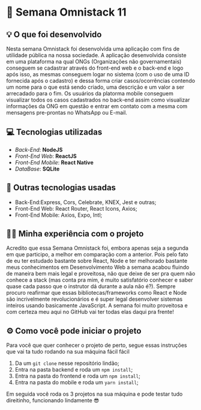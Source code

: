 # 🚀 Semana Omnistack 11

## 💡 O que foi desenvolvido
Nesta semana Omnistack foi desenvolvida uma aplicação com fins de utilidade pública na nossa sociedade. A aplicação desenvolvida consiste em uma plataforma na qual ONGs (Organizações não governamentais) conseguem se cadastrar através do front-end web e o back-end e logo após isso, as mesmas conseguem logar no sistema (com o uso de uma ID fornecida após o cadastro) e dessa forma criar casos/ocorrências contendo um nome para o que está sendo criado, uma descrição e um valor a ser arrecadado para o fim. Os usuários da platorma mobile conseguem visualizar todos os casos cadastrados no back-end assim como visualizar informações da ONG em questão e entrar em contato com a mesma com mensagens pre-prontas no WhatsApp ou E-mail.

## 💻 Tecnologias utilizadas
* _Back-End_: **NodeJS**
* _Front-End Web_: **ReactJS**
* _Front-End Mobile_: **React Native**
* _DataBase_: **SQLite**

## 📂 Outras tecnologias usadas
* Back-End:Express, Cors, Celebrate, KNEX, Jest e outras;
* Front-End Web: React Router, React Icons, Axios;
* Front-End Mobile: Axios, Expo, Intl;

## 👨‍💻 Minha experiência com o projeto
Acredito que essa Semana Omnistack foi, embora apenas seja a segunda em que participo, a melhor em comparação com a anterior. Pois pelo fato de eu ter estudado bastante sobre React, Node e ter melhorado bastante meus conhecimentos em Desenvolvimento Web a semana acabou fluindo de maneira bem mais legal e proveitosa, não que deixe de ser pra quem não conhece a stack (mas conta pra mim, é muito satisfatório conhecer e saber quase cada passo que o instrutor dá durante a aula não é?). Sempre procuro reafirmar que essas bibliotecas/frameworks como React e Node são incrivelmente revolucionários e é super legal desenvolver sistemas inteiros usando basicamente JavaScript. A semana foi muito proveitosa e com certeza meu aqui no GitHub vai ter todas elas daqui pra frente! 

## ⚙ Como você pode iniciar o projeto
Para você que quer conhecer o projeto de perto, segue essas instruções que vai ta tudo rodando na sua máquina fácil fácil
1. Da um ```git clone``` nesse repositório lindão;
2. Entra na pasta backend e roda um ```npm install```;
3. Entra na pasta do frontend e roda um ```npm install```;
4. Entra na pasta do mobile e roda um ```yarn install```;

Em seguida você roda os 3 projetos na sua máquina e pode testar tudo direitinho, funcionando lindamente 😎
